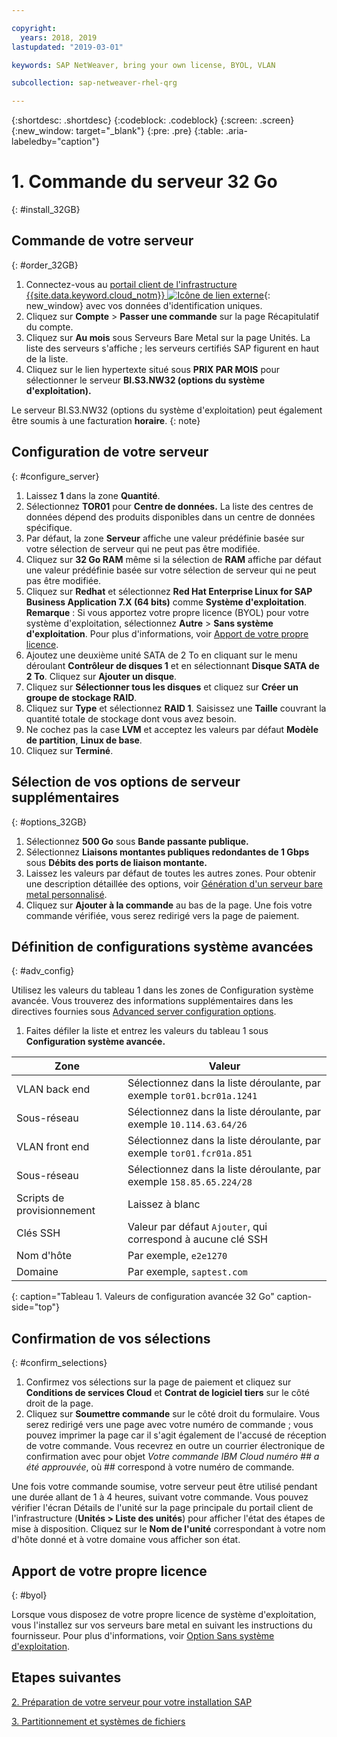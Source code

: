 ```yaml
---

copyright:
  years: 2018, 2019
lastupdated: "2019-03-01"

keywords: SAP NetWeaver, bring your own license, BYOL, VLAN

subcollection: sap-netweaver-rhel-qrg

---
```


{:shortdesc: .shortdesc}
{:codeblock: .codeblock}
{:screen: .screen}
{:new_window: target="_blank"}
{:pre: .pre}
{:table: .aria-labeledby="caption"}

# 1. Commande du serveur 32 Go
{: #install_32GB}

## Commande de votre serveur
{: #order_32GB}

1. Connectez-vous au [portail client de l'infrastructure {{site.data.keyword.cloud_notm}} ![Icône de lien externe](../../icons/launch-glyph.svg "Icône de lien externe")](https://control.softlayer.com){: new_window} avec vos données d'identification uniques.
2. Cliquez sur **Compte** > **Passer une commande** sur la page Récapitulatif du compte.
3. Cliquez sur **Au mois** sous Serveurs Bare Metal sur la page Unités. La liste des serveurs s'affiche ; les serveurs certifiés SAP figurent en haut de la liste.
4. Cliquez sur le lien hypertexte situé sous **PRIX PAR MOIS** pour sélectionner le serveur **BI.S3.NW32 (options du système d'exploitation).**

Le serveur BI.S3.NW32 (options du système d'exploitation) peut également être soumis à une facturation **horaire**.
{: note}

## Configuration de votre serveur
{: #configure_server}

1. Laissez **1** dans la zone **Quantité**.
2. Sélectionnez **TOR01** pour **Centre de données.** La liste des centres de données dépend des produits disponibles dans un centre de données spécifique.
3. Par défaut, la zone **Serveur** affiche une valeur prédéfinie basée sur votre sélection de serveur qui ne peut pas être modifiée.
4. Cliquez sur **32 Go RAM** même si la sélection de **RAM** affiche par défaut une valeur prédéfinie basée sur votre sélection de serveur qui ne peut pas être modifiée.
5. Cliquez sur **Redhat** et sélectionnez **Red Hat Enterprise Linux for SAP Business Application 7.X (64 bits)** comme **Système d'exploitation**. **Remarque** : Si vous apportez votre propre licence (BYOL) pour votre système d'exploitation, sélectionnez **Autre** > **Sans système d'exploitation**. Pour plus d'informations, voir [Apport de votre propre licence](#byol).
6. Ajoutez une deuxième unité SATA de 2 To en cliquant sur le menu déroulant **Contrôleur de disques 1** et en sélectionnant **Disque SATA de 2 To**. Cliquez sur **Ajouter un disque**.
7. Cliquez sur **Sélectionner tous les disques** et cliquez sur **Créer un groupe de stockage RAID**.
8. Cliquez sur **Type** et sélectionnez **RAID 1**. Saisissez une **Taille** couvrant la quantité totale de stockage dont vous avez besoin.
9. Ne cochez pas la case **LVM** et acceptez les valeurs par défaut **Modèle de partition**, **Linux de base**.
10. Cliquez sur **Terminé**.

## Sélection de vos options de serveur supplémentaires
{: #options_32GB}

1. Sélectionnez **500 Go** sous **Bande passante publique.**
2.	Sélectionnez **Liaisons montantes publiques redondantes de 1 Gbps** sous **Débits des ports de liaison montante.**
3. Laissez les valeurs par défaut de toutes les autres zones. Pour obtenir une description détaillée des options, voir [Génération d'un serveur bare metal personnalisé](/docs/bare-metal?topic=bare-metal-ordering-baremetal-server#addl-server-options).
4.	Cliquez sur **Ajouter à la commande** au bas de la page. Une fois votre commande vérifiée, vous serez redirigé vers la page de paiement.

## Définition de configurations système avancées
{: #adv_config}

Utilisez les valeurs du tableau 1 dans les zones de Configuration système avancée. Vous trouverez des informations supplémentaires dans les directives fournies sous [Advanced server configuration options](/docs/bare-metal?topic=bare-metal-ordering-baremetal-server#adv-system-config).

1. Faites défiler la liste et entrez les valeurs du tableau 1 sous **Configuration système avancée.**

|              Zone               |      Valeur                                                           |
| -------------------------------- | -------------------------------------------------------------------- |
|VLAN back end                      | Sélectionnez dans la liste déroulante, par exemple `tor01.bcr01a.1241`     |
|Sous-réseau                            | Sélectionnez dans la liste déroulante, par exemple `10.114.63.64/26`       |
|VLAN front end                     | Sélectionnez dans la liste déroulante, par exemple `tor01.fcr01a.851`      |
|Sous-réseau                            | Sélectionnez dans la liste déroulante, par exemple `158.85.65.224/28`      |
|Scripts de provisionnement                 | Laissez à blanc                                                          |
|Clés SSH                          | Valeur par défaut `Ajouter`, qui correspond à aucune clé SSH                            |
|Nom d'hôte                          | Par exemple, `e2e1270`                                               |
|Domaine                            | Par exemple, `saptest.com`                                           |
{: caption="Tableau 1. Valeurs de configuration avancée 32 Go" caption-side="top"}  

## Confirmation de vos sélections
{: #confirm_selections}

1. Confirmez vos sélections sur la page de paiement et cliquez sur **Conditions de services Cloud** et **Contrat de logiciel tiers** sur le côté droit de la page.
2. Cliquez sur **Soumettre commande** sur le côté droit du formulaire. Vous serez redirigé vers une page avec votre numéro de commande ; vous pouvez imprimer la page car il s'agit également de l'accusé de réception de votre commande. Vous recevrez en outre un courrier électronique de confirmation avec pour objet *Votre commande IBM Cloud numéro ## a été approuvée*, où ## correspond à votre numéro de commande.

Une fois votre commande soumise, votre serveur peut être utilisé pendant une durée allant de 1 à 4 heures, suivant votre commande. Vous pouvez vérifier l'écran Détails de l'unité sur la page principale du portail client de l'infrastructure (**Unités > Liste des unités**) pour afficher l'état des étapes de mise à disposition. Cliquez sur le **Nom de l'unité** correspondant à votre nom d'hôte donné et à votre domaine vous afficher son état.

## Apport de votre propre licence
{: #byol}

Lorsque vous disposez de votre propre licence de système d'exploitation, vous l'installez sur vos serveurs bare metal en suivant les instructions du fournisseur. Pour plus d'informations, voir [Option Sans système d'exploitation](/docs/bare-metal?topic=bare-metal-bm-no-os#bm-no-os).

## Etapes suivantes

  [2. Préparation de votre serveur pour votre installation SAP](/docs/infrastructure/sap-netweaver-rhel-qrg?topic=sap-netweaver-rhel-qrg-prepare_32GB)

  [3. Partitionnement et systèmes de fichiers](/docs/infrastructure/sap-netweaver-rhel-qrg?topic=sap-netweaver-rhel-qrg-partition_32GB)
